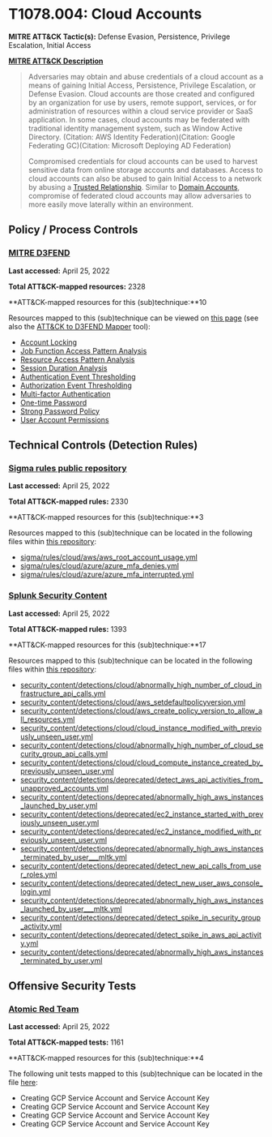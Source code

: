 # T1078.004: Cloud Accounts
**MITRE ATT&CK Tactic(s):** Defense Evasion, Persistence, Privilege Escalation, Initial Access

**[MITRE ATT&CK Description](https://attack.mitre.org/techniques/T1078/004)**
<blockquote>Adversaries may obtain and abuse credentials of a cloud account as a means of gaining Initial Access, Persistence, Privilege Escalation, or Defense Evasion. Cloud accounts are those created and configured by an organization for use by users, remote support, services, or for administration of resources within a cloud service provider or SaaS application. In some cases, cloud accounts may be federated with traditional identity management system, such as Window Active Directory. (Citation: AWS Identity Federation)(Citation: Google Federating GC)(Citation: Microsoft Deploying AD Federation)

Compromised credentials for cloud accounts can be used to harvest sensitive data from online storage accounts and databases. Access to cloud accounts can also be abused to gain Initial Access to a network by abusing a [Trusted Relationship](https://attack.mitre.org/techniques/T1199). Similar to [Domain Accounts](https://attack.mitre.org/techniques/T1078/002), compromise of federated cloud accounts may allow adversaries to more easily move laterally within an environment.</blockquote>
## Policy / Process Controls
### [MITRE D3FEND](https://d3fend.mitre.org/)
**Last accessed:** April 25, 2022

**Total ATT&CK-mapped resources:** 2328

**ATT&CK-mapped resources for this (sub)technique:**10

Resources mapped to this (sub)technique can be viewed on [this page](https://d3fend.mitre.org/) (see also the [ATT&CK to D3FEND Mapper](https://d3fend.mitre.org/tools/attack-mapper) tool):

* [Account Locking](https://d3fend.mitre.org/techniques/d3f:AccountLocking)
* [Job Function Access Pattern Analysis](https://d3fend.mitre.org/techniques/d3f:JobFunctionAccessPatternAnalysis)
* [Resource Access Pattern Analysis](https://d3fend.mitre.org/techniques/d3f:ResourceAccessPatternAnalysis)
* [Session Duration Analysis](https://d3fend.mitre.org/techniques/d3f:SessionDurationAnalysis)
* [Authentication Event Thresholding](https://d3fend.mitre.org/techniques/d3f:AuthenticationEventThresholding)
* [Authorization Event Thresholding](https://d3fend.mitre.org/techniques/d3f:AuthorizationEventThresholding)
* [Multi-factor Authentication](https://d3fend.mitre.org/techniques/d3f:Multi-factorAuthentication)
* [One-time Password](https://d3fend.mitre.org/techniques/d3f:One-timePassword)
* [Strong Password Policy](https://d3fend.mitre.org/techniques/d3f:StrongPasswordPolicy)
* [User Account Permissions](https://d3fend.mitre.org/techniques/d3f:UserAccountPermissions)

## Technical Controls (Detection Rules)
### [Sigma rules public repository](https://github.com/SigmaHQ/sigma)
**Last accessed:** April 25, 2022

**Total ATT&CK-mapped rules:** 2330

**ATT&CK-mapped resources for this (sub)technique:**3

Resources mapped to this (sub)technique can be located in the following files within [this repository](https://github.com/SigmaHQ/sigma/tree/master/rules):

* [sigma/rules/cloud/aws/aws_root_account_usage.yml](https://github.com/SigmaHQ/sigma/blob/master/rules/cloud/aws/aws_root_account_usage.yml)
* [sigma/rules/cloud/azure/azure_mfa_denies.yml](https://github.com/SigmaHQ/sigma/blob/master/rules/cloud/azure/azure_mfa_denies.yml)
* [sigma/rules/cloud/azure/azure_mfa_interrupted.yml](https://github.com/SigmaHQ/sigma/blob/master/rules/cloud/azure/azure_mfa_interrupted.yml)

### [Splunk Security Content](https://github.com/splunk/security_content)
**Last accessed:** April 25, 2022

**Total ATT&CK-mapped rules:** 1393

**ATT&CK-mapped resources for this (sub)technique:**17

Resources mapped to this (sub)technique can be located in the following files within [this repository](https://github.com/splunk/security_content/tree/develop/detections):

* [security_content/detections/cloud/abnormally_high_number_of_cloud_infrastructure_api_calls.yml](https://github.com/splunk/security_content/blob/develop/detections/cloud/abnormally_high_number_of_cloud_infrastructure_api_calls.yml)
* [security_content/detections/cloud/aws_setdefaultpolicyversion.yml](https://github.com/splunk/security_content/blob/develop/detections/cloud/aws_setdefaultpolicyversion.yml)
* [security_content/detections/cloud/aws_create_policy_version_to_allow_all_resources.yml](https://github.com/splunk/security_content/blob/develop/detections/cloud/aws_create_policy_version_to_allow_all_resources.yml)
* [security_content/detections/cloud/cloud_instance_modified_with_previously_unseen_user.yml](https://github.com/splunk/security_content/blob/develop/detections/cloud/cloud_instance_modified_with_previously_unseen_user.yml)
* [security_content/detections/cloud/abnormally_high_number_of_cloud_security_group_api_calls.yml](https://github.com/splunk/security_content/blob/develop/detections/cloud/abnormally_high_number_of_cloud_security_group_api_calls.yml)
* [security_content/detections/cloud/cloud_compute_instance_created_by_previously_unseen_user.yml](https://github.com/splunk/security_content/blob/develop/detections/cloud/cloud_compute_instance_created_by_previously_unseen_user.yml)
* [security_content/detections/deprecated/detect_aws_api_activities_from_unapproved_accounts.yml](https://github.com/splunk/security_content/blob/develop/detections/deprecated/detect_aws_api_activities_from_unapproved_accounts.yml)
* [security_content/detections/deprecated/abnormally_high_aws_instances_launched_by_user.yml](https://github.com/splunk/security_content/blob/develop/detections/deprecated/abnormally_high_aws_instances_launched_by_user.yml)
* [security_content/detections/deprecated/ec2_instance_started_with_previously_unseen_user.yml](https://github.com/splunk/security_content/blob/develop/detections/deprecated/ec2_instance_started_with_previously_unseen_user.yml)
* [security_content/detections/deprecated/ec2_instance_modified_with_previously_unseen_user.yml](https://github.com/splunk/security_content/blob/develop/detections/deprecated/ec2_instance_modified_with_previously_unseen_user.yml)
* [security_content/detections/deprecated/abnormally_high_aws_instances_terminated_by_user___mltk.yml](https://github.com/splunk/security_content/blob/develop/detections/deprecated/abnormally_high_aws_instances_terminated_by_user___mltk.yml)
* [security_content/detections/deprecated/detect_new_api_calls_from_user_roles.yml](https://github.com/splunk/security_content/blob/develop/detections/deprecated/detect_new_api_calls_from_user_roles.yml)
* [security_content/detections/deprecated/detect_new_user_aws_console_login.yml](https://github.com/splunk/security_content/blob/develop/detections/deprecated/detect_new_user_aws_console_login.yml)
* [security_content/detections/deprecated/abnormally_high_aws_instances_launched_by_user___mltk.yml](https://github.com/splunk/security_content/blob/develop/detections/deprecated/abnormally_high_aws_instances_launched_by_user___mltk.yml)
* [security_content/detections/deprecated/detect_spike_in_security_group_activity.yml](https://github.com/splunk/security_content/blob/develop/detections/deprecated/detect_spike_in_security_group_activity.yml)
* [security_content/detections/deprecated/detect_spike_in_aws_api_activity.yml](https://github.com/splunk/security_content/blob/develop/detections/deprecated/detect_spike_in_aws_api_activity.yml)
* [security_content/detections/deprecated/abnormally_high_aws_instances_terminated_by_user.yml](https://github.com/splunk/security_content/blob/develop/detections/deprecated/abnormally_high_aws_instances_terminated_by_user.yml)


## Offensive Security Tests
### [Atomic Red Team](https://github.com/redcanaryco/atomic-red-team)
**Last accessed:** April 25, 2022

**Total ATT&CK-mapped tests:** 1161

**ATT&CK-mapped resources for this (sub)technique:**4

The following unit tests mapped to this (sub)technique can be located in the file [here](https://github.com/redcanaryco/atomic-red-team/tree/master/atomics/T1078.004/T1078.004.yaml):

* Creating GCP Service Account and Service Account Key
* Creating GCP Service Account and Service Account Key
* Creating GCP Service Account and Service Account Key
* Creating GCP Service Account and Service Account Key

